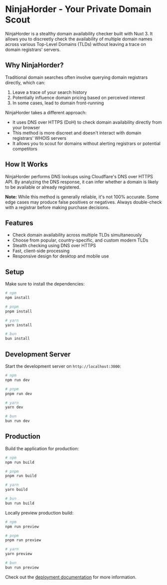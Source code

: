 # NinjaHorder - Your Private Domain Scout

NinjaHorder is a stealthy domain availability checker built with Nuxt 3. It allows you to discreetly check the availability of multiple domain names across various Top-Level Domains (TLDs) without leaving a trace on domain registrars' servers.

## Why NinjaHorder?

Traditional domain searches often involve querying domain registrars directly, which can:
1. Leave a trace of your search history
2. Potentially influence domain pricing based on perceived interest
3. In some cases, lead to domain front-running

NinjaHorder takes a different approach:

- It uses DNS over HTTPS (DoH) to check domain availability directly from your browser
- This method is more discreet and doesn't interact with domain registrars' WHOIS servers
- It allows you to scout for domains without alerting registrars or potential competitors

## How It Works

NinjaHorder performs DNS lookups using Cloudflare's DNS over HTTPS API. By analyzing the DNS response, it can infer whether a domain is likely to be available or already registered.

**Note:** While this method is generally reliable, it's not 100% accurate. Some edge cases may produce false positives or negatives. Always double-check with a registrar before making purchase decisions.

## Features

- Check domain availability across multiple TLDs simultaneously
- Choose from popular, country-specific, and custom modern TLDs
- Stealth checking using DNS over HTTPS
- Fast, client-side processing
- Responsive design for desktop and mobile use

## Setup

Make sure to install the dependencies:

```bash
# npm
npm install

# pnpm
pnpm install

# yarn
yarn install

# bun
bun install
```

## Development Server

Start the development server on `http://localhost:3000`:

```bash
# npm
npm run dev

# pnpm
pnpm run dev

# yarn
yarn dev

# bun
bun run dev
```

## Production

Build the application for production:

```bash
# npm
npm run build

# pnpm
pnpm run build

# yarn
yarn build

# bun
bun run build
```

Locally preview production build:

```bash
# npm
npm run preview

# pnpm
pnpm run preview

# yarn
yarn preview

# bun
bun run preview
```

Check out the [deployment documentation](https://nuxt.com/docs/getting-started/deployment) for more information.
